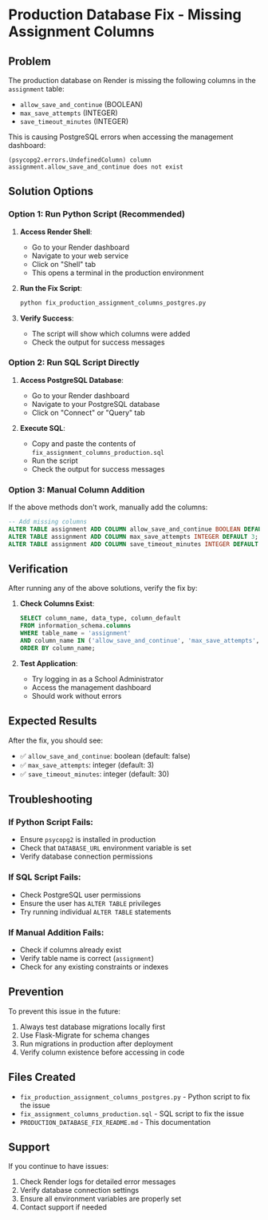 # Production Database Fix - Missing Assignment Columns

## Problem
The production database on Render is missing the following columns in the `assignment` table:
- `allow_save_and_continue` (BOOLEAN)
- `max_save_attempts` (INTEGER) 
- `save_timeout_minutes` (INTEGER)

This is causing PostgreSQL errors when accessing the management dashboard:
```
(psycopg2.errors.UndefinedColumn) column assignment.allow_save_and_continue does not exist
```

## Solution Options

### Option 1: Run Python Script (Recommended)
1. **Access Render Shell**:
   - Go to your Render dashboard
   - Navigate to your web service
   - Click on "Shell" tab
   - This opens a terminal in the production environment

2. **Run the Fix Script**:
   ```bash
   python fix_production_assignment_columns_postgres.py
   ```

3. **Verify Success**:
   - The script will show which columns were added
   - Check the output for success messages

### Option 2: Run SQL Script Directly
1. **Access PostgreSQL Database**:
   - Go to your Render dashboard
   - Navigate to your PostgreSQL database
   - Click on "Connect" or "Query" tab

2. **Execute SQL**:
   - Copy and paste the contents of `fix_assignment_columns_production.sql`
   - Run the script
   - Check the output for success messages

### Option 3: Manual Column Addition
If the above methods don't work, manually add the columns:

```sql
-- Add missing columns
ALTER TABLE assignment ADD COLUMN allow_save_and_continue BOOLEAN DEFAULT FALSE;
ALTER TABLE assignment ADD COLUMN max_save_attempts INTEGER DEFAULT 3;
ALTER TABLE assignment ADD COLUMN save_timeout_minutes INTEGER DEFAULT 30;
```

## Verification
After running any of the above solutions, verify the fix by:

1. **Check Columns Exist**:
   ```sql
   SELECT column_name, data_type, column_default
   FROM information_schema.columns 
   WHERE table_name = 'assignment' 
   AND column_name IN ('allow_save_and_continue', 'max_save_attempts', 'save_timeout_minutes')
   ORDER BY column_name;
   ```

2. **Test Application**:
   - Try logging in as a School Administrator
   - Access the management dashboard
   - Should work without errors

## Expected Results
After the fix, you should see:
- ✅ `allow_save_and_continue`: boolean (default: false)
- ✅ `max_save_attempts`: integer (default: 3)
- ✅ `save_timeout_minutes`: integer (default: 30)

## Troubleshooting

### If Python Script Fails:
- Ensure `psycopg2` is installed in production
- Check that `DATABASE_URL` environment variable is set
- Verify database connection permissions

### If SQL Script Fails:
- Check PostgreSQL user permissions
- Ensure the user has `ALTER TABLE` privileges
- Try running individual `ALTER TABLE` statements

### If Manual Addition Fails:
- Check if columns already exist
- Verify table name is correct (`assignment`)
- Check for any existing constraints or indexes

## Prevention
To prevent this issue in the future:
1. Always test database migrations locally first
2. Use Flask-Migrate for schema changes
3. Run migrations in production after deployment
4. Verify column existence before accessing in code

## Files Created
- `fix_production_assignment_columns_postgres.py` - Python script to fix the issue
- `fix_assignment_columns_production.sql` - SQL script to fix the issue
- `PRODUCTION_DATABASE_FIX_README.md` - This documentation

## Support
If you continue to have issues:
1. Check Render logs for detailed error messages
2. Verify database connection settings
3. Ensure all environment variables are properly set
4. Contact support if needed
